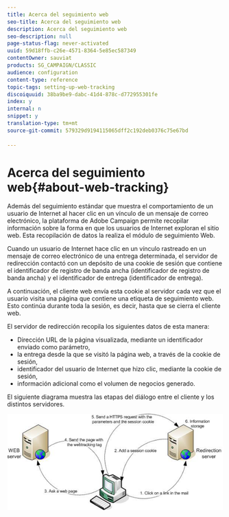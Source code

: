 ```yaml
---
title: Acerca del seguimiento web
seo-title: Acerca del seguimiento web
description: Acerca del seguimiento web
seo-description: null
page-status-flag: never-activated
uuid: 59d18ffb-c26e-4571-8364-5e85ec587349
contentOwner: sauviat
products: SG_CAMPAIGN/CLASSIC
audience: configuration
content-type: reference
topic-tags: setting-up-web-tracking
discoiquuid: 38ba9be9-dabc-41d4-878c-d772955301fe
index: y
internal: n
snippet: y
translation-type: tm+mt
source-git-commit: 579329d9194115065dff2c192deb0376c75e67bd

---
```



# Acerca del seguimiento web{#about-web-tracking}

Además del seguimiento estándar que muestra el comportamiento de un usuario de Internet al hacer clic en un vínculo de un mensaje de correo electrónico, la plataforma de Adobe Campaign permite recopilar información sobre la forma en que los usuarios de Internet exploran el sitio web. Esta recopilación de datos la realiza el módulo de seguimiento Web.

Cuando un usuario de Internet hace clic en un vínculo rastreado en un mensaje de correo electrónico de una entrega determinada, el servidor de redirección contactó con un depósito de una cookie de sesión que contiene el identificador de registro de banda ancha (identificador de registro de banda ancha) y el identificador de entrega (identificador de entrega).

A continuación, el cliente web envía esta cookie al servidor cada vez que el usuario visita una página que contiene una etiqueta de seguimiento web. Esto continúa durante toda la sesión, es decir, hasta que se cierra el cliente web.

El servidor de redirección recopila los siguientes datos de esta manera:

* Dirección URL de la página visualizada, mediante un identificador enviado como parámetro,
* la entrega desde la que se visitó la página web, a través de la cookie de sesión,
* identificador del usuario de Internet que hizo clic, mediante la cookie de sesión,
* información adicional como el volumen de negocios generado.

El siguiente diagrama muestra las etapas del diálogo entre el cliente y los distintos servidores.

![](assets/d_ncs_integration_webtracking_structure1.png)

